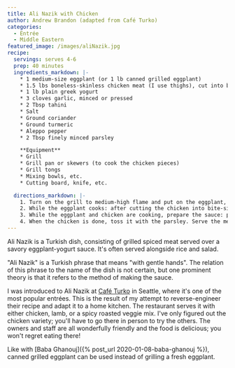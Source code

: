 ```yaml
---
title: Ali Nazik with Chicken
author: Andrew Brandon (adapted from Café Turko)
categories:
  - Entrée
  - Middle Eastern
featured_image: /images/aliNazik.jpg
recipe:
  servings: serves 4-6
  prep: 40 minutes
  ingredients_markdown: |-
    * 1 medium-size eggplant (or 1 lb canned grilled eggplant)
    * 1.5 lbs boneless-skinless chicken meat (I use thighs), cut into bite-size pieces
    * 1 lb plain greek yogurt
    * 3 cloves garlic, minced or pressed
    * 2 Tbsp tahini
    * Salt
    * Ground coriander
    * Ground turmeric
    * Aleppo pepper
    * 2 Tbsp finely minced parsley

    **Equipment**
    * Grill
    * Grill pan or skewers (to cook the chicken pieces)
    * Grill tongs
    * Mixing bowls, etc.
    * Cutting board, knife, etc.

  directions_markdown: |-
    1. Turn on the grill to medium-high flame and put on the eggplant, whole. Let it roast, turning occasionally, until skin is charred (it's okay if it splits) and eggplant is soft. This will take 20-30 minutes.
    2. While the eggplant cooks: after cutting the chicken into bite-size pieces, season it with liberal dashes of salt, coriander, turmeric, and Aleppo pepper and toss well to coat the chicken in the spices. Put the chicken on the grill and cook until the interior reaches 165 °F.
    3. While the eggplant and chicken are cooking, prepare the sauce: put yogurt, garlic, and tahini into a large bowl and combine gently with a fork. The mix should still be quite lumpy *(this is important)*. When the eggplant is done, open it up and scoop out the flesh and seeds into the yogurt mixture. Mash and continue mixing with a fork until the eggplant is well incorporated into the sauce. It should still be lumpy.
    4. When the chicken is done, toss it with the parsley. Serve the meat over the yogurt sauce.
---
```

Ali Nazik is a Turkish dish, consisting of grilled spiced meat served over a savory eggplant-yogurt sauce. It's often served alongside rice and salad.

"Ali Nazik" is a Turkish phrase that means "with gentle hands". The relation of this phrase to the name of the dish is not certain, but one prominent theory is that it refers to the method of making the sauce.

I was introduced to Ali Nazik at [Café Turko](https://cafe-turko.com/) in Seattle, where it's one of the most popular entrées. This is the result of my attempt to reverse-engineer their recipe and adapt it to a home kitchen. The restaurant serves it with either chicken, lamb, or a spicy roasted veggie mix. I've only figured out the chicken variety; you'll have to go there in person to try the others. The owners and staff are all wonderfully friendly and the food is delicious; you won't regret eating there!

Like with [Baba Ghanouj]({% post_url 2020-01-08-baba-ghanouj %}), canned grilled eggplant can be used instead of grilling a fresh eggplant.
